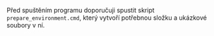 Před spuštěním programu doporučuji spustit skript `prepare_environment.cmd`,
který vytvoří potřebnou složku a ukázkové soubory v ní. 
